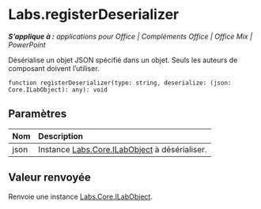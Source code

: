 
# <a name="labs.registerdeserializer"></a>Labs.registerDeserializer

 _**S’applique à :** applications pour Office | Compléments Office | Office Mix | PowerPoint_

Désérialise un objet JSON spécifié dans un objet. Seuls les auteurs de composant doivent l’utiliser.

```
function registerDeserializer(type: string, deserialize: (json: Core.ILabObject): any): void
```


## <a name="parameters"></a>Paramètres


|**Nom**|**Description**|
|:-----|:-----|
|json|Instance [Labs.Core.ILabObject](../../reference/office-mix/labs.core.ilabobject.md) à désérialiser.|

## <a name="return-value"></a>Valeur renvoyée

Renvoie une instance [Labs.Core.ILabObject](../../reference/office-mix/labs.core.ilabobject.md).


